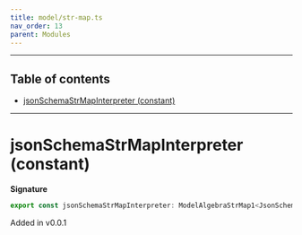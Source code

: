 ```yaml
---
title: model/str-map.ts
nav_order: 13
parent: Modules
---
```


---

<h2 class="text-delta">Table of contents</h2>

- [jsonSchemaStrMapInterpreter (constant)](#jsonschemastrmapinterpreter-constant)

---

# jsonSchemaStrMapInterpreter (constant)

**Signature**

```ts
export const jsonSchemaStrMapInterpreter: ModelAlgebraStrMap1<JsonSchemaURI> = ...
```

Added in v0.0.1
